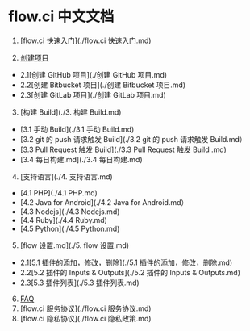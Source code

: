 # flow.ci 中文文档

1. [flow.ci 快速入门](./flow.ci 快速入门.md)

2. [创建项目](./创建项目.md)

  - 2.1[创建 GitHub 项目](./创建 GitHub 项目.md)
  - 2.2[创建 Bitbucket 项目](./创建 Bitbucket 项目.md)
  - 2.3[创建 GitLab 项目](./创建 GitLab 项目.md)

3. [构建 Build](./3. 构建 Build.md)

- [3.1 手动 Build](./3.1 手动 Build.md)
- [3.2 git 的 push 请求触发 Build](./3.2 git 的 push 请求触发 Build.md）	
- [3.3 Pull Request 触发 Build](./3.3 Pull Request 触发 Build .md)
- [3.4 每日构建.md](./3.4 每日构建.md)


4. [支持语言](./4. 支持语言.md)

- [4.1 PHP](./4.1 PHP.md)
- [4.2 Java for Android](./4.2 Java for Android.md）	
- [4.3 Nodejs](./4.3 Nodejs.md)
- [4.4 Ruby](./4.4 Ruby.md)
- [4.5 Python](./4.5 Python.md)

5. [flow 设置.md](./5. flow 设置.md)

  - 2.1[5.1 插件的添加，修改，删除](./5.1 插件的添加，修改，删除.md)
  - 2.2[5.2 插件的 Inputs & Outputs](./5.2 插件的 Inputs & Outputs.md)
  - 2.3[5.3 插件列表](./5.3 插件列表.md)

6. [FAQ](./FAQ.md)
7. [flow.ci 服务协议](./flow.ci 服务协议.md)
8. [flow.ci 隐私协议](./flow.ci 隐私政策.md)
